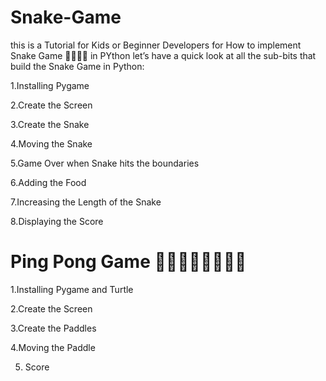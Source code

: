 # Snake-Game
this is a Tutorial for Kids or Beginner Developers  for How to implement Snake Game 🐍🐍🐍🐍 in PYthon
let’s have a quick look at all the sub-bits that build the Snake Game in Python:

1.Installing Pygame

2.Create the Screen

3.Create the Snake

4.Moving the Snake

5.Game Over when Snake hits the boundaries

6.Adding the Food

7.Increasing the Length of the Snake

8.Displaying the Score
# Ping Pong Game  🏓🏓🏓🤾‍♀️🏓🏓🏓

1.Installing Pygame and Turtle 

2.Create the Screen

3.Create the Paddles

4.Moving the Paddle

5. Score

